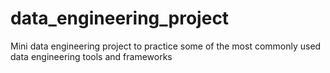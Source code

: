 # data_engineering_project

Mini data engineering project to practice some of the most commonly used data engineering tools and frameworks
